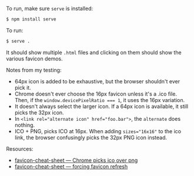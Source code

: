 To run, make sure `serve` is installed:

```sh
$ npm install serve
```

To run:

```sh
$ serve .
```

It should show multiple `.html` files and clicking on them should show the various favicon demos.

Notes from my testing:

- 64px icon is added to be exhaustive, but the browser shouldn't ever pick it.
- Chrome doesn't ever choose the 16px favicon unless it's a .ico file. Then, if the `window.devicePixelRatio === 1`, it uses the 16px variation.
- It doesn't always select the larger icon. If a 64px icon is available, it still picks the 32px icon.
- In `<link rel="alternate icon" href="foo.bar">`, the `alternate` does nothing.
- ICO + PNG, picks ICO at 16px. When adding `sizes="16x16"` to the ico link, the browser confusingly picks the 32px PNG icon instead.

Resources:

- [favicon-cheat-sheet — Chrome picks ico over png](https://github.com/audreyfeldroy/favicon-cheat-sheet#:~:text=Chrome%20and%20Safari%20may%20pick%20ico%20over%20png%2C%20sadly)
- [favicon-cheat-sheet — forcing favicon refresh](https://github.com/audreyfeldroy/favicon-cheat-sheet#forcing-a-favicon-refresh)
